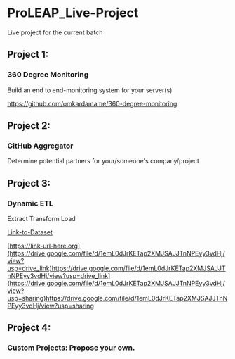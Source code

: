 # ProLEAP_Live-Project
Live project for the current batch

## Project 1:
### 360 Degree Monitoring
Build an end to end-monitoring system for your server(s)

https://github.com/omkardamame/360-degree-monitoring


## Project 2:
### GitHub Aggregator
Determine potential partners for your/someone's company/project

## Project 3:
### Dynamic ETL
Extract Transform Load

[Link-to-Dataset]([https://link-url-here.org](https://drive.google.com/file/d/1emL0dJrKETap2XMJSAJJTnNPEyy3vdHj/view?usp=drive_link)https://drive.google.com/file/d/1emL0dJrKETap2XMJSAJJTnNPEyy3vdHj/view?usp=drive_link)

[https://link-url-here.org](https://drive.google.com/file/d/1emL0dJrKETap2XMJSAJJTnNPEyy3vdHj/view?usp=drive_link)https://drive.google.com/file/d/1emL0dJrKETap2XMJSAJJTnNPEyy3vdHj/view?usp=drive_link](https://drive.google.com/file/d/1emL0dJrKETap2XMJSAJJTnNPEyy3vdHj/view?usp=sharing)https://drive.google.com/file/d/1emL0dJrKETap2XMJSAJJTnNPEyy3vdHj/view?usp=sharing

## Project 4:
### Custom Projects: Propose your own.
